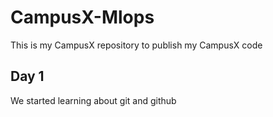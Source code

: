 # CampusX-Mlops
This is my CampusX repository to publish my CampusX code 
## Day 1 
We started learning about git and github 
